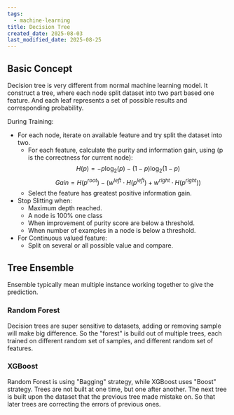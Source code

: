 ```yaml
---
tags:
  - machine-learning
title: Decision Tree
created_date: 2025-08-03
last_modified_date: 2025-08-25
---
```


## Basic Concept

Decision tree is very different from normal machine learning model. It construct a tree, where each node split dataset into two part based one feature. And each leaf represents a set of possible results and corresponding probability.

During Training:

- For each node, iterate on available feature and try split the dataset into two.
	- For each feature, calculate the purity and information gain, using (p is the correctness for current node): $$H(p) = - p \log_2(p) - (1 - p) \log_2(1 - p)$$$$ Gain = H(p^{root}) - (w^{left} \cdot H(p^{left}) + w^{right} \cdot H(p^{right}) )$$
	- Select the feature has greatest positive information gain.
- Stop Slitting when:
	- Maximum depth reached.
	- A node is 100% one class
	- When improvement of purity score are below a threshold.
	- When number of examples in a node is below a threshold.
- For Continuous valued feature:
	- Split on several or all possible value and compare.

## Tree Ensemble

Ensemble typically mean multiple instance working together to give the prediction.

### Random Forest

Decision trees are super sensitive to datasets, adding or removing sample will make big difference. So the "forest" is build out of multiple trees, each trained on different random set of samples, and different random set of features.

### XGBoost

Random Forest is using "Bagging" strategy, while XGBoost uses "Boost" strategy. Trees are not built at one time, but one after another. The next tree is built upon the dataset that the previous tree made mistake on. So that later trees are correcting the errors of previous ones.
